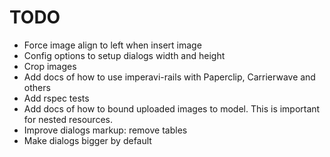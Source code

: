 # TODO

* Force image align to left when insert image
* Config options to setup dialogs width and height
* Crop images
* Add docs of how to use imperavi-rails with Paperclip, Carrierwave and others
* Add rspec tests
* Add docs of how to bound uploaded images to model. This is important for nested resources.
* Improve dialogs markup: remove tables
* Make dialogs bigger by default